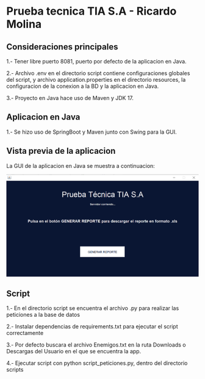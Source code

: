 # Prueba tecnica TIA S.A - Ricardo Molina

## Consideraciones principales
1.- Tener libre puerto 8081, puerto por defecto de la aplicacion en Java.

2.- Archivo .env en el directorio script contiene configuraciones globales del script, y archivo application.properties en el directorio resources, la configuracion de la conexion a la BD y la aplicacion en Java.

3.- Proyecto en Java hace uso de Maven y JDK 17.

## Aplicacion en Java
1.- Se hizo uso de SpringBoot y Maven junto con Swing para la GUI.

## Vista previa de la aplicacion
La GUI de la aplicacion en Java se muestra a continuacion:

![Captura de pantalla de la app](readme_assets/vistaPreviaAppJava.PNG)

## Script
1.- En el directorio script se encuentra el archivo .py para realizar las peticiones a la base de datos  

2.- Instalar dependencias de requirements.txt para ejecutar el script correctamente

3.- Por defecto buscara el archivo Enemigos.txt en la ruta Downloads o Descargas del Usuario en el que se encuentra la app.

4.- Ejecutar script con python script_peticiones.py, dentro del directorio scripts
